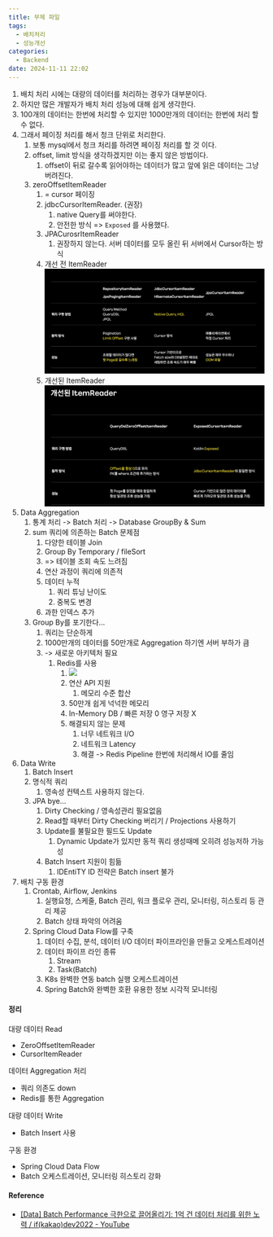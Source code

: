 ```yaml
---
title: 무제 파일
tags:
  - 배치처리
  - 성능개선
categories:
  - Backend
date: 2024-11-11 22:02
---
```


1. 배치 처리 시에는 대량의 데이터를 처리하는 경우가 대부분이다.
2. 하지만 많은 개발자가 배치 처리 성능에 대해 쉽게 생각한다.
3. 100개의 데이터는 한번에 처리할 수 있지만 1000만개의 데이터는 한번에 처리 할 수 없다.
4. 그래서 페이징 처리를 해서 청크 단위로 처리한다.
	1. 보통 mysql에서 청크 처리를 하려면 페이징 처리를 할 것 이다.
	2. offset, limit 방식을 생각하겠지만 이는 좋지 않은 방법이다.
		1. offset이 뒤로 갈수록 읽어야하는 데이터가 많고 앞에 읽은 데이터는 그냥 버려진다.
	3. zeroOffsetItemReader
		1. = cursor 페이징
		2. jdbcCursorItemReader. (권장)
			1. native Query를 써야한다.
			2. 안전한 방식 => `Exposed` 를 사용했다.
		3. JPACurosrItemReader
			1. 권장하지 않는다. 서버 데이터를 모두 올린 뒤 서버에서 Cursor하는 방식
		4. 개선 전 ItemReader
		   ![](/assets/img/Pasted%20image%2020241111220419.png)
		5. 개선된 ItemReader
		   ![](/assets/img/Pasted%20image%2020241111220434.png)
5. Data Aggregation
	1. 통계 처리 -> Batch 처리 -> Database GroupBy & Sum
	2. sum 쿼리에 의존하는 Batch 문제점
		1. 다양한 테이블 Join
		2. Group By Temporary / fileSort
		3. => 테이블 조회 속도 느려짐
		4. 연산 과정이 쿼리에 의존적
		5. 데이터 누적
			1. 쿼리 튜닝 난이도
			2. 중복도 변경
		6. 과한 인덱스 추가
	3. Group By를 포기한다...
		1. 쿼리는 단순하게
		2. 1000만개의 데이터를 50만개로 Aggregation 하기엔 서버 부하가 큼
		3. -> 새로운 아키텍처 필요
			1. Redis를 사용
				1. ![](Pasted%20image%2020241111220441.png)
				2. 연산 API 지원
					1. 메모리 수준 합산
				3. 50만개 쉽게 넉넉한 메모리
				4. In-Memory DB / 빠른 저장 0 영구 저장 X
				5. 해결되지 않는 문제
					1. 너무 네트워크 I/O
					2. 네트워크 Latency
					3. 해결 -> Redis Pipeline 한번에 처리해서 IO를 줄임
6. Data Write
	1. Batch Insert
	2. 명식적 쿼리
		1. 영속성 컨텍스트 사용하지 않는다.
	3. JPA bye...
		1. Dirty Checking / 영속성관리 필요없음
		2. Read할 때부터 Dirty Checking 버리기 / Projections 사용하기
		3. Update를 불필요한 필드도 Update
			1. Dynamic Update가 있지만 동적 쿼리 생성때메 오히려 성능저하 가능성
		4. Batch Insert 지원이 힘듦
			1. IDEntiTY ID 전략은 Batch insert 불가
7. 배치 구동 환경
	1. Crontab, Airflow, Jenkins
		1. 실행요청, 스케줄, Batch 괸리, 워크 플로우 관리, 모니터링, 히스토리 등 관리 제공
		2. Batch 상태 파악의 어려움
	2. Spring Cloud Data Flow를 구축
		1. 데이터 수집, 분석, 데이터 I/O 데이터 파이프라인을 만들고 오케스트레이션
		2. 데이터 파이프 라인 종류
			1. Stream
			2. Task(Batch)
		3. K8s 완벽한 연동 batch 실행 오케스트레이션
		4. Spring Batch와 완벽한 호환 유용한 정보 시각적 모니터링

#### 정리
대량 데이터 Read
- ZeroOffsetItemReader
- CursorItemReader

데이터 Aggregation 처리
- 쿼리 의존도 down
- Redis를 통한 Aggregation

대량 데이터 Write
- Batch Insert 사용

구동 환경
- Spring Cloud Data Flow
- Batch 오케스트레이션, 모니터링 히스토리 강화

#### Reference
- [[Data] Batch Performance 극한으로 끌어올리기: 1억 건 데이터 처리를 위한 노력 / if(kakao)dev2022 - YouTube](https://youtu.be/2IIwQDIi3ys)
